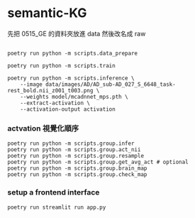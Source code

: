 # semantic-KG

先把 0515_GE 的資料夾放進 data 然後改名成 raw

```shell

poetry run python -m scripts.data_prepare
```

```shell
poetry run python -m scripts.train
```

```shell
poetry run python -m scripts.inference \
    --image data/images/AD/AD_sub-AD_027_S_6648_task-rest_bold.nii_z001_t003.png \
    --weights model/mcadnnet_mps.pth \
    --extract-activation \
    --activation-output activation
```

### actvation 視覺化順序

```shell
poetry run python -m scripts.group.infer
poetry run python -m scripts.group.act_nii
poetry run python -m scripts.group.resample
poetry run python -m scripts.group.get_avg_act # optional
poetry run python -m scripts.group.brain_map
poetry run python -m scripts.group.check_map
```

### setup a frontend interface
```shell
poetry run streamlit run app.py
```

